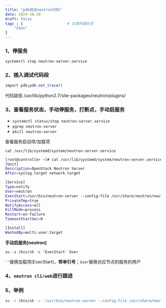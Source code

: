 ```yaml
---
title: "pdb调试neutron代码"
date: 2024-10-20
draft: false
tags : [                    # 文章所属标签
    "Iaas"
]
---
```



### 1、停服务

```bash
systemctl stop neutron-server.service
```

### 2、插入调试代码段

```bash
import pdb;pdb.set_trace()
```

代码路径 /usr/lib/python2.7/site-packages/neutron/plugins/

### 3、查看服务状态，手动停服务，打断点，手动启服务

- `systemctl status/stop neutron-server.service`
- `pgrep neutron-server`
- `pkill neutron-server`

查看服务启动项/加载项

`cat /usr/lib/systemd/system/neutron-server.service`

```bash
[root@controller ~]# cat /usr/lib/systemd/system/neutron-server.service
[Unit]
Description=OpenStack Neutron Server
After=syslog.target network.target

[Service]
Type=notify
User=neutron
ExecStart=/usr/bin/neutron-server --config-file /usr/share/neutron/neutron-dist.conf --config-dir /usr/share/neutron/server --config-file /etc/neutron/neutron.conf --config-file /etc/neutron/plugin.ini --config-dir /etc/neutron/conf.d/common --config-dir /etc/neutron/conf.d/neutron-server --log-file /var/log/neutron/server.log
PrivateTmp=true
NotifyAccess=all
KillMode=process
Restart=on-failure
TimeoutStartSec=0

[Install]
WantedBy=multi-user.target
```

**手动启服务[neutron]**

`su -s /bin/sh -c 'ExecStart' User`

`''`替换加载项(ExecStart)，**带单引号**；`User`替换对应节点的服务的用户

### 4、`neutron cli/web`进行跟进

### 5、举例

```bash
su -s /bin/sh -c '/usr/bin/neutron-server --config-file /usr/share/neutron/neutron-dist.conf --config-dir /usr/share/neutron/server --config-file /etc/neutron/neutron.conf --config-file /etc/neutron/plugin.ini --config-dir /etc/neutron/conf.d/common --config-dir /etc/neutron/conf.d/neutron-server --log-file /var/log/neutron/server.log' neutron
```